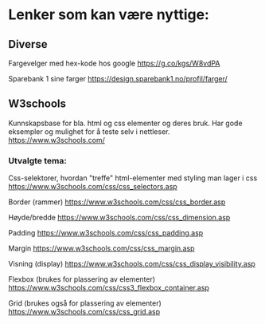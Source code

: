# Lenker som kan være nyttige:

## Diverse
Fargevelger med hex-kode hos google https://g.co/kgs/W8vdPA 

Sparebank 1 sine farger https://design.sparebank1.no/profil/farger/


## W3schools
Kunnskapsbase for bla. html og css elementer og deres bruk. Har gode eksempler og mulighet for å teste selv i nettleser. \
https://www.w3schools.com/

### Utvalgte tema:
Css-selektorer, hvordan "treffe" html-elementer med styling man lager i css https://www.w3schools.com/css/css_selectors.asp

Border (rammer) https://www.w3schools.com/css/css_border.asp

Høyde/bredde https://www.w3schools.com/css/css_dimension.asp

Padding https://www.w3schools.com/css/css_padding.asp

Margin https://www.w3schools.com/css/css_margin.asp

Visning (display) https://www.w3schools.com/css/css_display_visibility.asp

Flexbox (brukes for plassering av elementer) https://www.w3schools.com/css/css3_flexbox_container.asp

Grid (brukes også for plassering av elementer) https://www.w3schools.com/css/css_grid.asp
